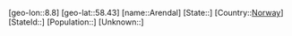 ﻿---
location: [58.43,8.8]
type: City
tags:
- geo/City


SpocWebEntityId: 28858
isDeleted: false
confidential: public

---
[geo-lon::8.8]
[geo-lat::58.43]
[name::Arendal]
[State::]
[Country::[Norway](geo/Continent/Europe/Norway.md)]
[StateId::]
[Population::]
[Unknown::]


